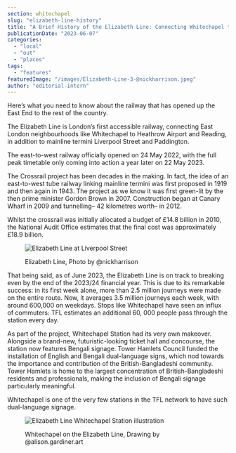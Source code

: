 ```yaml
---
section: whitechapel
slug: "elizabeth-line-history"
title: "A Brief History of the Elizabeth Line: Connecting Whitechapel to the West"
publicationDate: "2023-06-07"
categories: 
  - "local"
  - "out"
  - "places"
tags: 
  - "features"
featuredImage: "/images/Elizabeth-Line-3-@nickharrison.jpeg"
author: "editorial-intern"
---
```


Here’s what you need to know about the railway that has opened up the East End to the rest of the country.

The Elizabeth Line is London’s first accessible railway, connecting East London neighbourhoods like Whitechapel to Heathrow Airport and Reading, in addition to mainline termini Liverpool Street and Paddington.

The east-to-west railway officially opened on 24 May 2022, with the full peak timetable only coming into action a year later on 22 May 2023. 

The Crossrail project has been decades in the making. In fact, the idea of an east-to-west tube railway linking mainline termini was first proposed in 1919 and then again in 1943. The project as we know it was first green-lit by the then prime minister Gordon Brown in 2007. Construction began at Canary Wharf in 2009 and tunnelling– 42 kilometres worth– in 2012.

Whilst the crossrail was initially allocated a budget of £14.8 billion in 2010, the National Audit Office estimates that the final cost was approximately £18.9 billion. 

<figure>

![Elizabeth Line at Liverpool Street](/images/Elizabeth-Line-4-@nickharrison-1024x683.jpeg)

<figcaption>

Elizabeth Line, Photo by @nickharrison

</figcaption>

</figure>

That being said, as of June 2023, the Elizabeth Line is on track to breaking even by the end of the 2023/24 financial year. This is due to its remarkable success: in its first week alone, more than 2.5 million journeys were made on the entire route. Now, it averages 3.5 million journeys each week, with around 600,000 on weekdays. Stops like Whitechapel have seen an influx of commuters: TFL estimates an additional 60, 000 people pass through the station every day.

As part of the project, Whitechapel Station had its very own makeover. Alongside a brand-new, futuristic-looking ticket hall and concourse, the station now features Bengali signage. Tower Hamlets Council funded the installation of English and Bengali dual-language signs, which nod towards the importance and contribution of the British-Bangladeshi community. Tower Hamlets is home to the largest concentration of British-Bangladeshi residents and professionals, making the inclusion of Bengali signage particularly meaningful.

Whitechapel is one of the very few stations in the TFL network to have such dual-language signage.

<figure>

![Elizabeth Line Whitechapel Station illustration](/images/Elizabeth-Line-2.5-@alison.gardiner.art-.jpg)

<figcaption>

Whitechapel on the Elizabeth Line, Drawing by @alison.gardiner.art

</figcaption>

</figure>
